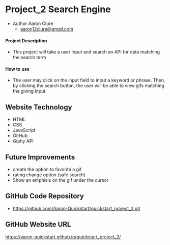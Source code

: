 # Project_2 Search Engine
- Author Aaron Clure
    - aaron12clure@gmail.com

#### Project Description 
- This project will take a user input and search an API for data matching the search term

#### How to use
- The user may click on the input field to input a keyword or phrase.  Then, by clicking the search button, the user will be able to view gifs matching the giving input.

## Website Technology 
- HTML 
- CSS 
- JavaScript
- GitHub
- Giphy API

## Future Improvements
- create the option to favorite a gif
- rating change option (safe search)
- Show an emphisis on the gif under the cursor

## GitHub Code Repository 
- https://github.com/Aaron-Quickstart/quickstart_project_2.git
## GitHub Website URL 
https://aaron-quickstart.github.io/quickstart_project_2/
